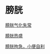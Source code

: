 # 膀胱[膀胱气化失常](https://www.gmzyjc.com/search/result?wd=膀胱气化失常)[膀胱热盛](https://www.gmzyjc.com/search/result?wd=膀胱热盛)[膀胱拘急，小便自利](https://www.gmzyjc.com/search/result?wd=膀胱拘急，小便自利)